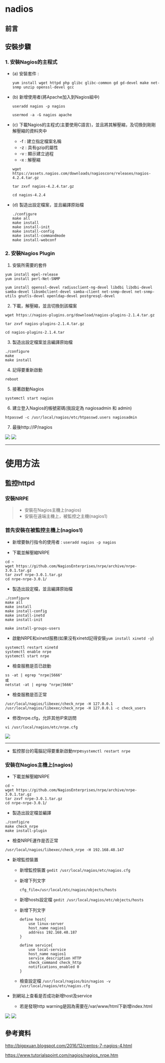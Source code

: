 # nadios
## 前言

## 安裝步驟
### 1. 安裝Nagios的主程式

* (a) 安裝套件 : 
    ```
    yum install wget httpd php glibc glibc-common gd gd-devel make net-snmp unzip openssl-devel gcc
    ```


* (b) 新增使用者(將Apache加入到Nagios組中)
    ```
    useradd nagios -p nagios

    usermod -a -G nagios apache
    ```


* (c) 下載Nagios的主程式(主要使用C語言)，並且將其解壓縮，及切換到剛剛解壓縮的資料夾中
    * -f : 建立指定檔案名稱
    * -z : 具有gzip的屬性
    * -v : 顯示建立過程
    * -x : 解壓縮

    ```
    wget https://assets.nagios.com/downloads/nagioscore/releases/nagios-4.2.4.tar.gz

    tar zxvf nagios-4.2.4.tar.gz

    cd nagios-4.2.4
    ```

* (d) 製造出設定檔案，並且編譯原始檔
    ```
    ./configure
    make all
    make install
    make install-init
    make install-config
    make install-commandmode
    make install-webconf

    ```

### 2. 安裝Nagios Plugin

1. 安裝所需要的套件
```
yum install epel-release
yum install perl-Net-SNMP

yum install openssl-devel radiusclient-ng-devel libdbi libdbi-devel samba-devel libsmbclient-devel samba-client net-snmp-devel net-snmp-utils gnutls-devel openldap-devel postgresql-devel
```

2. 下載，解壓縮，並且切換到該檔案
```
wget https://nagios-plugins.org/download/nagios-plugins-2.1.4.tar.gz

tar zxvf nagios-plugins-2.1.4.tar.gz

cd nagios-plugins-2.1.4.tar
```

3. 製造出設定檔案並且編譯原始檔
```
./configure
make
make install
```

4. 記得要重新啟動
```
reboot
```

5. 接著啟動Nagios
```
systemctl start nagios
```

6. 建立登入Nagios的帳號密碼(我設定為 nagiosadmin 和 admin)
```
htpasswd -c /usr/local/nagios/etc/htpasswd.users nagiosadmin
```
7. 最後http://IP/nagios

![](pictures/1.jpg)
![](pictures/2.jpg)

---

# 使用方法

## 監控httpd
### 安裝NRPE
>* 安裝在Nagios主機上(nagios)
>* 安裝在遠端主機上，被監控之主機(nagios1)

### 首先安裝在被監控主機上(nagios1)
- 新增要執行指令的使用者 : `useradd nagios -p nagios`

- 下載並解壓縮NRPE
```
cd ~
wget https://github.com/NagiosEnterprises/nrpe/archive/nrpe-3.0.1.tar.gz
tar zxvf nrpe-3.0.1.tar.gz
cd nrpe-nrpe-3.0.1/
```
- 製造出設定檔，並且編譯原始檔
```
./configure
make all
make install
make install-config
make install-inetd
make install-init

make install-groups-users
```
- 啟動NRPE和xinetd服務(如果沒有xinetd記得安裝`yum install xinetd -y`)
```
systemctl restart xinetd
systemctl enable nrpe
systemctl start nrpe

```

- 檢查服務是否已啟動
```
ss -at | egrep "nrpe|5666"
或
netstat -at | egrep "nrpe|5666"
```

- 檢查服務是否正常
```
/usr/local/nagios/libexec/check_nrpe -H 127.0.0.1
/usr/local/nagios/libexec/check_nrpe -H 127.0.0.1 -c check_users
```

- 修改nrpe.cfg，允許其他IP來訪問
```
vi /usr/local/nagios/etc/nrpe.cfg
```
![](pictures/3.jpg)

---
- 監控那台的電腦記得要重新啟動nrpe`systemctl restart nrpe`
### 安裝在Nagios主機上(nagios)
- 下載並解壓縮NRPE
```
cd ~
wget https://github.com/NagiosEnterprises/nrpe/archive/nrpe-3.0.1.tar.gz
tar zxvf nrpe-3.0.1.tar.gz
cd nrpe-nrpe-3.0.1/
```
- 製造出設定檔並編譯
```
./configire
make check_nrpe
make install-plugin
```
- 檢查NRPE運作是否正常
```
/usr/local/nagios/libexec/check_nrpe -H 192.168.48.147
```
- 新增監控裝置
    - 新增監控裝置 `gedit /usr/local/nagios/etc/nagios.cfg`

    - 新增下列文字
        ```
        cfg_file=/usr/local/etc/nagios/objects/hosts
        ```

    - 新增hosts設定檔 `gedit /usr/local/nagios/etc/objects/hosts`

    - 新增下列文字
        ```
        define host{
            use linux-server
            host_name nagios1
            address 192.168.48.187
        }

        define service{
            use local-service
            host_name nagios1
            service_description HTTP
            check_command check_http
            notifications_enabled 0
        }
        ```
    
    - 檢查設定檔 `/usr/local/nagios/bin/nagios -v /usr/local/nagios/etc/nagios.cfg`
    
- 到網站上查看是否成功新增host及service

    - 若是發現http warning是因為需要在/var/www/html下新增index.html

![](pictures/4.jpg)
![](pictures/5.jpg)



## 參考資料
http://bigpxuan.blogspot.com/2016/12/centos-7-nagios-4.html

https://www.tutorialspoint.com/nagios/nagios_nrpe.htm



